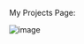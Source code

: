 My Projects Page:

![image](https://github.com/user-attachments/assets/986d67e8-2325-46b9-964d-d95bbe6271b0)

